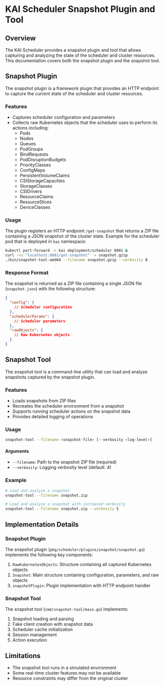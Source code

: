 # KAI Scheduler Snapshot Plugin and Tool

## Overview

The KAI Scheduler provides a snapshot plugin and tool that allows capturing and analyzing the state of the scheduler and cluster resources. This documentation covers both the snapshot plugin and the snapshot tool.

## Snapshot Plugin

The snapshot plugin is a framework plugin that provides an HTTP endpoint to capture the current state of the scheduler and cluster resources.

### Features

- Captures scheduler configuration and parameters
- Collects raw Kubernetes objects that the scheduler uses to perform its actions including:
  - Pods
  - Nodes
  - Queues
  - PodGroups
  - BindRequests
  - PodDisruptionBudgets
  - PriorityClasses
  - ConfigMaps
  - PersistentVolumeClaims
  - CSIStorageCapacities
  - StorageClasses
  - CSIDrivers
  - ResourceClaims
  - ResourceSlices
  - DeviceClasses

### Usage

The plugin registers an HTTP endpoint `/get-snapshot` that returns a ZIP file containing a JSON snapshot of the cluster state.
Example for the scheduler pod that is deployed in `kai` namespace:
```bash
kubectl port-forward -n kai deployment/scheduler 8081 &
curl -vv "localhost:8081/get-snapshot"  > snapshot.gzip
./bin/snapshot-tool-amd64 --filename snapshot.gzip --verbosity 8
```

### Response Format

The snapshot is returned as a ZIP file containing a single JSON file (`snapshot.json`) with the following structure:

```json
{
  "config": {
    // Scheduler configuration
  },
  "schedulerParams": {
    // Scheduler parameters
  },
  "rawObjects": {
    // Raw Kubernetes objects
  }
}
```

## Snapshot Tool

The snapshot tool is a command-line utility that can load and analyze snapshots captured by the snapshot plugin.

### Features

- Loads snapshots from ZIP files
- Recreates the scheduler environment from a snapshot
- Supports running scheduler actions on the snapshot data
- Provides detailed logging of operations

### Usage

```bash
snapshot-tool --filename <snapshot-file> [--verbosity <log-level>]
```

#### Arguments

- `--filename`: Path to the snapshot ZIP file (required)
- `--verbosity`: Logging verbosity level (default: 4)

### Example

```bash
# Load and analyze a snapshot
snapshot-tool --filename snapshot.zip

# Load and analyze a snapshot with increased verbosity
snapshot-tool --filename snapshot.zip --verbosity 5
```

## Implementation Details

### Snapshot Plugin

The snapshot plugin (`pkg/scheduler/plugins/snapshot/snapshot.go`) implements the following key components:

1. `RawKubernetesObjects`: Structure containing all captured Kubernetes objects
2. `Snapshot`: Main structure containing configuration, parameters, and raw objects
3. `snapshotPlugin`: Plugin implementation with HTTP endpoint handler

### Snapshot Tool

The snapshot tool (`cmd/snapshot-tool/main.go`) implements:

1. Snapshot loading and parsing
2. Fake client creation with snapshot data
3. Scheduler cache initialization
4. Session management
5. Action execution

## Limitations

- The snapshot tool runs in a simulated environment
- Some real-time cluster features may not be available
- Resource constraints may differ from the original cluster 
